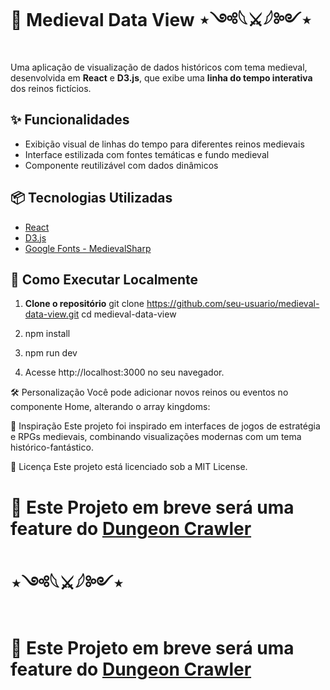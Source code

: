 # 🏰 Medieval Data View ⋆༺𓆩⚔𓆪༻⋆

Uma aplicação de visualização de dados históricos com tema medieval, desenvolvida em **React** e **D3.js**, que exibe uma **linha do tempo interativa** dos reinos fictícios.

## ✨ Funcionalidades

- Exibição visual de linhas do tempo para diferentes reinos medievais
- Interface estilizada com fontes temáticas e fundo medieval
- Componente reutilizável com dados dinâmicos

## 📦 Tecnologias Utilizadas

- [React](https://reactjs.org/)
- [D3.js](https://d3js.org/)
- [Google Fonts - MedievalSharp](https://fonts.google.com/specimen/MedievalSharp)

## 🧙 Como Executar Localmente

1. **Clone o repositório**
   git clone https://github.com/seu-usuario/medieval-data-view.git
   cd medieval-data-view
2. npm install

3. npm run dev

4. Acesse http://localhost:3000 no seu navegador.

🛠️ Personalização
Você pode adicionar novos reinos ou eventos no componente Home, alterando o array kingdoms:

🏹 Inspiração
Este projeto foi inspirado em interfaces de jogos de estratégia e RPGs medievais, combinando visualizações modernas com um tema histórico-fantástico.

📜 Licença
Este projeto está licenciado sob a MIT License.


# 🐉 Este Projeto em breve será uma feature do [Dungeon Crawler](https://github.com/ebertm777/dungeon-crawler-cards)
 
#                                               ⋆༺𓆩⚔𓆪༻⋆
# 🐉 Este Projeto em breve será uma feature do [Dungeon Crawler](https://github.com/ebertm777/dungeon-crawler-cards)
